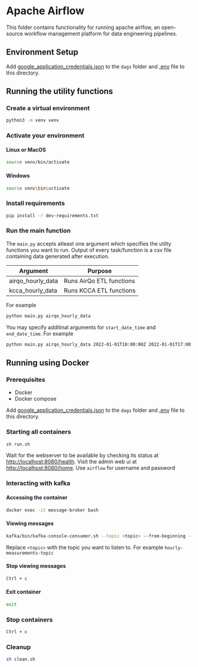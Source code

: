 # Apache Airflow

This folder contains functionality for running apache airlfow, an open-source workflow management platform for data engineering pipelines.

## Environment Setup

Add [google_application_credentials.json](https://drive.google.com/file/d/18lW3Kc-N4n1tnnFOvtxko4rwuL5VfXyu/view?usp=sharing) to the `dags` folder
and [.env](https://drive.google.com/file/d/1iTSBXvhoYC9IOV1qRPr9LJv6MbES-3_P/view?usp=sharing) file to this directory.

## Running the utility functions

### Create a virtual environment

```bash
python3 -m venv venv
```

### Activate your environment

#### Linux or MacOS

```bash
source venv/bin/activate
```

#### Windows

```bash
source venv\bin\activate
```

### Install requirements

```bash
pip install -r dev-requirements.txt
```

### Run the main function

The `main.py` accepts atleast one argument which specifies the utilty functions you want to run. Output of every task/function is a csv file containing data generated after execution.

| Argument         | Purpose|
|---------------------------|------------------|
| airqo_hourly_data | Runs AirQo ETL functions |
| kcca_hourly_data | Runs KCCA ETL functions   |

For example

```bash
python main.py airqo_hourly_data
```

You may specify additinal arguments for `start_date_time` and `end_date_time`. For example

```bash
python main.py airqo_hourly_data 2022-01-01T10:00:00Z 2022-01-01T17:00:00Z
```

## Running using Docker

### Prerequisites

- Docker
- Docker compose

Add [google_application_credentials.json](https://drive.google.com/file/d/18lW3Kc-N4n1tnnFOvtxko4rwuL5VfXyu/view?usp=sharing) to the `dags` folder
and [.env](https://drive.google.com/file/d/1iTSBXvhoYC9IOV1qRPr9LJv6MbES-3_P/view?usp=sharing) file to this directory.

### Starting all containers

```bash
sh run.sh  
```

Wait for the webserver to be available by checking its status at <http://localhost:8080/health>.
Visit the admin web ui at <http://localhost:8080/home>. Use `airflow` for username and password

### Interacting with kafka

#### Accessing the container

```bash
docker exec -it message-broker bash
```

#### Viewing messages

```bash
kafka/bin/kafka-console-consumer.sh --topic <topic> --from-beginning --bootstrap-server localhost:9092
```

Replace ```<topic>``` with the topic you want to listen to. For example ```hourly-measurements-topic```

#### Stop viewing messages

```bash
Ctrl + c
```

#### Exit container

```bash
exit
```

### Stop containers

```bash
Ctrl + c
```

### Cleanup

```bash
sh clean.sh  
```
